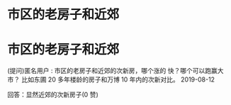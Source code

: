 # 市区的老房子和近郊

# 市区的老房子和近郊

(提问)匿名用户 : 市区的老房子和近郊的次新房，哪个涨的 快？哪个可以跑赢大市？ 比如东圃 20 多年楼龄的房子和万博 10 年内的次新对比。 2019-08-12

回答：显然近郊的次新房子(0 赞)
